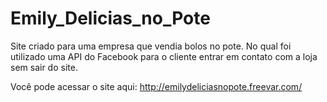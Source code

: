 # Emily_Delicias_no_Pote

Site criado para uma empresa que vendia bolos no pote. No qual foi utilizado uma API do Facebook para o cliente entrar em contato com a loja sem sair do site.

Você pode acessar o site aqui: http://emilydeliciasnopote.freevar.com/
